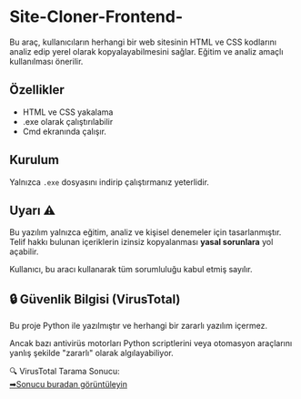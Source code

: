 # Site-Cloner-Frontend-

Bu araç, kullanıcıların herhangi bir web sitesinin HTML ve CSS kodlarını analiz edip yerel olarak kopyalayabilmesini sağlar. Eğitim ve analiz amaçlı kullanılması önerilir.

## Özellikler
- HTML ve CSS yakalama
- .exe olarak çalıştırılabilir
- Cmd ekranında çalışır.

## Kurulum
Yalnızca `.exe` dosyasını indirip çalıştırmanız yeterlidir.

## Uyarı ⚠️
Bu yazılım yalnızca eğitim, analiz ve kişisel denemeler için tasarlanmıştır. Telif hakkı bulunan içeriklerin izinsiz kopyalanması **yasal sorunlara** yol açabilir.

Kullanıcı, bu aracı kullanarak tüm sorumluluğu kabul etmiş sayılır.

## 🔒 Güvenlik Bilgisi (VirusTotal)

Bu proje Python ile yazılmıştır ve herhangi bir zararlı yazılım içermez.

Ancak bazı antivirüs motorları Python scriptlerini veya otomasyon araçlarını yanlış şekilde "zararlı" olarak algılayabiliyor.

🔍 VirusTotal Tarama Sonucu:  
[➡Sonucu buradan görüntüleyin](https://www.virustotal.com/gui/file/48d1c4c974fb91f21ff911b388915f15a3133918defa2c85fac760e772a3e1f7)


